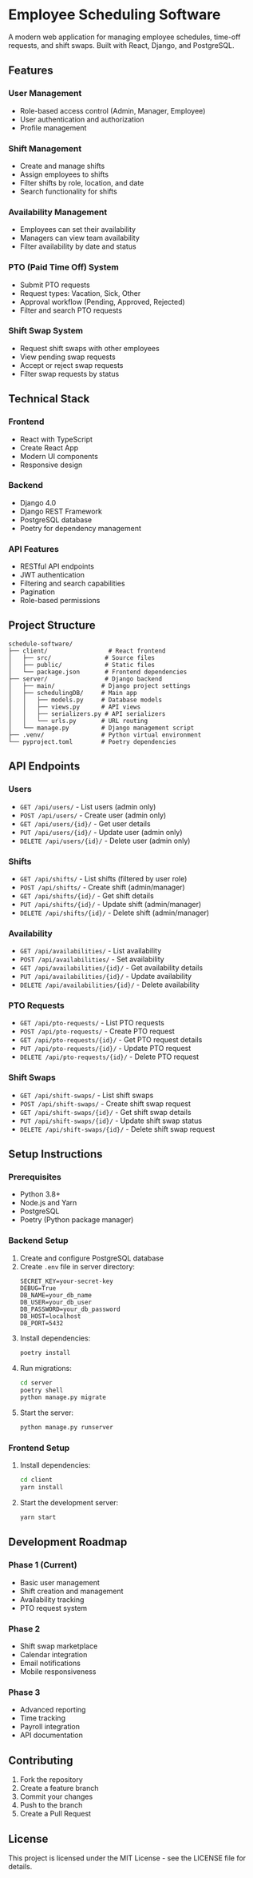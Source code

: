 # Employee Scheduling Software

A modern web application for managing employee schedules, time-off requests, and shift swaps. Built with React, Django, and PostgreSQL.

## Features

### User Management
- Role-based access control (Admin, Manager, Employee)
- User authentication and authorization
- Profile management

### Shift Management
- Create and manage shifts
- Assign employees to shifts
- Filter shifts by role, location, and date
- Search functionality for shifts

### Availability Management
- Employees can set their availability
- Managers can view team availability
- Filter availability by date and status

### PTO (Paid Time Off) System
- Submit PTO requests
- Request types: Vacation, Sick, Other
- Approval workflow (Pending, Approved, Rejected)
- Filter and search PTO requests

### Shift Swap System
- Request shift swaps with other employees
- View pending swap requests
- Accept or reject swap requests
- Filter swap requests by status

## Technical Stack

### Frontend
- React with TypeScript
- Create React App
- Modern UI components
- Responsive design

### Backend
- Django 4.0
- Django REST Framework
- PostgreSQL database
- Poetry for dependency management

### API Features
- RESTful API endpoints
- JWT authentication
- Filtering and search capabilities
- Pagination
- Role-based permissions

## Project Structure

```
schedule-software/
├── client/                 # React frontend
│   ├── src/               # Source files
│   ├── public/            # Static files
│   └── package.json       # Frontend dependencies
├── server/                # Django backend
│   ├── main/             # Django project settings
│   ├── schedulingDB/     # Main app
│   │   ├── models.py     # Database models
│   │   ├── views.py      # API views
│   │   ├── serializers.py # API serializers
│   │   └── urls.py       # URL routing
│   └── manage.py         # Django management script
├── .venv/                # Python virtual environment
└── pyproject.toml        # Poetry dependencies
```

## API Endpoints

### Users
- `GET /api/users/` - List users (admin only)
- `POST /api/users/` - Create user (admin only)
- `GET /api/users/{id}/` - Get user details
- `PUT /api/users/{id}/` - Update user (admin only)
- `DELETE /api/users/{id}/` - Delete user (admin only)

### Shifts
- `GET /api/shifts/` - List shifts (filtered by user role)
- `POST /api/shifts/` - Create shift (admin/manager)
- `GET /api/shifts/{id}/` - Get shift details
- `PUT /api/shifts/{id}/` - Update shift (admin/manager)
- `DELETE /api/shifts/{id}/` - Delete shift (admin/manager)

### Availability
- `GET /api/availabilities/` - List availability
- `POST /api/availabilities/` - Set availability
- `GET /api/availabilities/{id}/` - Get availability details
- `PUT /api/availabilities/{id}/` - Update availability
- `DELETE /api/availabilities/{id}/` - Delete availability

### PTO Requests
- `GET /api/pto-requests/` - List PTO requests
- `POST /api/pto-requests/` - Create PTO request
- `GET /api/pto-requests/{id}/` - Get PTO request details
- `PUT /api/pto-requests/{id}/` - Update PTO request
- `DELETE /api/pto-requests/{id}/` - Delete PTO request

### Shift Swaps
- `GET /api/shift-swaps/` - List shift swaps
- `POST /api/shift-swaps/` - Create shift swap request
- `GET /api/shift-swaps/{id}/` - Get shift swap details
- `PUT /api/shift-swaps/{id}/` - Update shift swap status
- `DELETE /api/shift-swaps/{id}/` - Delete shift swap request

## Setup Instructions

### Prerequisites
- Python 3.8+
- Node.js and Yarn
- PostgreSQL
- Poetry (Python package manager)

### Backend Setup
1. Create and configure PostgreSQL database
2. Create `.env` file in server directory:
   ```
   SECRET_KEY=your-secret-key
   DEBUG=True
   DB_NAME=your_db_name
   DB_USER=your_db_user
   DB_PASSWORD=your_db_password
   DB_HOST=localhost
   DB_PORT=5432
   ```
3. Install dependencies:
   ```bash
   poetry install
   ```
4. Run migrations:
   ```bash
   cd server
   poetry shell
   python manage.py migrate
   ```
5. Start the server:
   ```bash
   python manage.py runserver
   ```

### Frontend Setup
1. Install dependencies:
   ```bash
   cd client
   yarn install
   ```
2. Start the development server:
   ```bash
   yarn start
   ```

## Development Roadmap

### Phase 1 (Current)
- Basic user management
- Shift creation and management
- Availability tracking
- PTO request system

### Phase 2
- Shift swap marketplace
- Calendar integration
- Email notifications
- Mobile responsiveness

### Phase 3
- Advanced reporting
- Time tracking
- Payroll integration
- API documentation

## Contributing
1. Fork the repository
2. Create a feature branch
3. Commit your changes
4. Push to the branch
5. Create a Pull Request

## License
This project is licensed under the MIT License - see the LICENSE file for details. 

